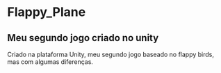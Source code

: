 # Flappy_Plane
Meu segundo jogo criado no unity
--------------------------------
Criado na plataforma Unity, meu segundo jogo baseado no flappy birds, mas com algumas diferenças.
